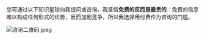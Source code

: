您可通过以下知识星球向我提问或咨询。我坚信**免费的反而是最贵的**：免费的信息难以构成任何形式的优势，反而加剧竞争，所以我选择用付费作为咨询的门槛。

![咨询二维码.jpeg](https://i.loli.net/2020/12/31/HOIiw39TQ8YrW2a.jpg)
